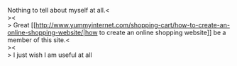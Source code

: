 Nothing to tell about myself at all.<<BR>><<BR>>
Great [[http://www.yummyinternet.com/shopping-cart/how-to-create-an-online-shopping-website/|how to create an online shopping website]] be a member of this site.<<BR>><<BR>>
I just wish I am useful at all
